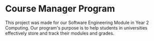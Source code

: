 # Course Manager Program 
This project was made for our Software Engineering Module in Year 2 Computing. Our program's purpose is to help students in universities effectively store and track their modules and grades. 


